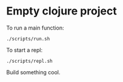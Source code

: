 # Empty clojure project

To run a main function: 

```
./scripts/run.sh
```

To start a repl: 

```
./scripts/repl.sh
```

Build something cool. 




